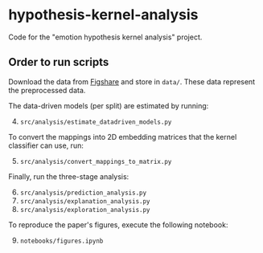 # hypothesis-kernel-analysis
Code for the "emotion hypothesis kernel analysis" project.

## Order to run scripts
Download the data from [Figshare](https://doi.org/10.21942/uva.21261885) and store in `data/`. These data represent the preprocessed data.

The data-driven models (per split) are estimated by running:

4. `src/analysis/estimate_datadriven_models.py`

To convert the mappings into 2D embedding matrices that the kernel classifier can use, run:

5. `src/analysis/convert_mappings_to_matrix.py`

Finally, run the three-stage analysis:

6. `src/analysis/prediction_analysis.py`
7. `src/analysis/explanation_analysis.py`
8. `src/analysis/exploration_analysis.py`

To reproduce the paper's figures, execute the following notebook:

9. `notebooks/figures.ipynb`
